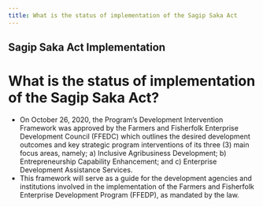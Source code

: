```yaml
---
title: What is the status of implementation of the Sagip Saka Act
---
```


## Sagip Saka Act Implementation

# What is the status of implementation of the Sagip Saka Act?


 - On October 26, 2020, the Program’s Development Intervention Framework was approved by the Farmers and Fisherfolk Enterprise Development Council (FFEDC) which outlines the desired development outcomes and key strategic program interventions of its three (3) main focus areas, namely; a) Inclusive Agribusiness Development; b) Entrepreneurship Capability Enhancement; and c) Enterprise Development Assistance Services. 
 - This framework will serve as a guide for the development agencies and institutions involved in the implementation of the Farmers and Fisherfolk Enterprise Development Program (FFEDP), as mandated by the law.
